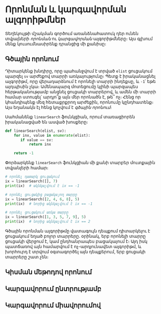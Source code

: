 # Որոնման և կարգավորման ալգորիթմներ

Տեղեկույթի մշակման գործում առանձնահատուկ դեր ունեն տվյալների _որոնման_ ու _կարգավորման_ ալգորիթմները։ Այս գլխում մենք կուսումնասիրենք դրանցից մի քանիսը։

## Գծային որոնում 

Դիտարկենք խնդիրը, որը պահանջվում է տրված `elist` ցուցակում պարզել `sv` արժեքով տարրի առկայությունը։ Պետք է իրականացնել ալգորիթմ, որը վերադարձնում է որոնելի տարրի ինդեքսը, և `-1`՝ եթե այդպիսին չկա։ Ամենապարզ մոտեցումը կլինի պարզապես հերթականությամբ անցնել ցուցակի տարրերով, և ամեն մի տարրի համար ստուգել՝ արդյո՞ք այն մեր որոնածն է, թե՞ ոչ։ Հենց որ կհանդիպենք մեզ հետաքրքրող արժեքին, որոնումը կընդհատենք։ Այս եղանակն էլ հենց կոչվում է _գծային որոնում_։

Սահմանենք `linearSearch` ֆունկցիան, որում տառացիորեն իրականացված են ասված խոսքերը։

```Python
def linearSearch(elist, sv):
    for inx, value in enumerate(elist):
       if value == sv:
           return inx

    return -1
```

Փորձարկենք `linearSearch` ֆունկցիան մի քանի տարբեր մուտքային տվյանլերի համար։

```Python
# որոնել դատարկ ցուցակում
ix = linearSearch([], 7)
print(ix)  # ակնկալվում է ix == -1

# որոնել ցուցակից բացակայող տարրը
ix = linearSearch([2, 4, 6, 8], 5)
print(ix)  # նորից ակնկալվում է ix == -1

# որոնել ցուցակում առկա տարրը
ix = linearSearch([1, 3, 5, 7, 9], 5)
print(ix)  # նորից ակնկալվում է ix == 2
```

Գծային որոնման ալգորիթմը վատագույն դեպքում դիտարկելու է ցուցակում եղած բոլոր տարրերը. օրինակ, երբ որոնելի տարրը ցուցակի վերջում է, կամ ընդհանրապես բացակայում է։ Այդ իսկ պատճառով այն համարվում է ոչ-արդյունավետ ալգորիթմ, և խորհուրդ է տրվում օգտագործել այն դեպքերում, երբ ցուցակի տարրերը շատ չեն։


## Կիսման մեթոդով որոնում




## Կարգավորում ընտրությամբ 


## Կարգավորում միավորումով


